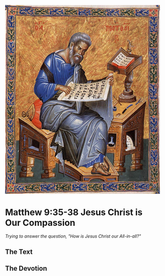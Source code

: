 <img class="intro-right" src="../images/art-matthew.jpg">

# Matthew 9:35-38 Jesus Christ is Our Compassion

*Trying to answer the question, "How is Jesus Christ our All-in-all?"*

## The Text

## The Devotion